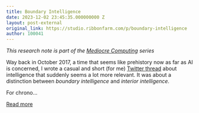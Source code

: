 ```yaml
---
title: Boundary Intelligence
date: 2023-12-02 23:45:35.000000000 Z
layout: post-external
original_link: https://studio.ribbonfarm.com/p/boundary-intelligence
author: 100041
---
```


_This research note is part of the [Mediocre Computing](https://studio.ribbonfarm.com/p/mediocre-computing) series_

Way back in October 2017, a time that seems like prehistory now as far as AI is concerned, I wrote a casual and short (for me) [Twitter thread](https://twitter.com/vgr/status/915302752720322560) about intelligence that suddenly seems a lot more relevant. It was about a distinction between _boundary intelligence_ and _interior intelligence._

For chrono…

[Read more](https://studio.ribbonfarm.com/p/boundary-intelligence)

